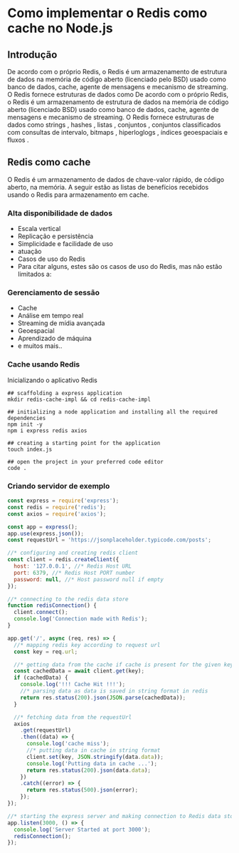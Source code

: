 # Como implementar o Redis como cache no Node.js

## Introdução

De acordo com o próprio Redis, o Redis é um armazenamento de estrutura de dados na memória de código aberto (licenciado pelo BSD) usado como banco de dados, cache, agente de mensagens e mecanismo de streaming. O Redis fornece estruturas de dados como De acordo com o próprio Redis, o Redis é um armazenamento de estrutura de dados na memória de código aberto (licenciado BSD) usado como banco de dados, cache, agente de mensagens e mecanismo de streaming. O Redis fornece estruturas de dados como strings , hashes , listas , conjuntos , conjuntos classificados com consultas de intervalo, bitmaps , hiperloglogs , índices geoespaciais e fluxos .

## Redis como cache

O Redis é um armazenamento de dados de chave-valor rápido, de código aberto, na memória. A seguir estão as listas de benefícios recebidos usando o Redis para armazenamento em cache.

### Alta disponibilidade de dados

- Escala vertical
- Replicação e persistência
- Simplicidade e facilidade de uso
- atuação
- Casos de uso do Redis
- Para citar alguns, estes são os casos de uso do Redis, mas não estão limitados a:

### Gerenciamento de sessão

- Cache
- Análise em tempo real
- Streaming de mídia avançada
- Geoespacial
- Aprendizado de máquina
- e muitos mais..

### Cache usando Redis

Inicializando o aplicativo Redis

```shell
## scaffolding a express application
mkdir redis-cache-impl && cd redis-cache-impl

## initializing a node application and installing all the required dependencies
npm init -y
npm i express redis axios

## creating a starting point for the application
touch index.js

## open the project in your preferred code editor
code .
```

### Criando servidor de exemplo

```javascript
const express = require('express');
const redis = require('redis');
const axios = require('axios');

const app = express();
app.use(express.json());
const requestUrl = 'https://jsonplaceholder.typicode.com/posts';

//* configuring and creating redis client
const client = redis.createClient({
  host: '127.0.0.1', //* Redis Host URL
  port: 6379, //* Redis Host PORT number
  password: null, //* Host password null if empty
});

//* connecting to the redis data store
function redisConnection() {
  client.connect();
  console.log('Connection made with Redis');
}

app.get('/', async (req, res) => {
  //* mapping redis key according to request url
  const key = req.url;

  //* getting data from the cache if cache is present for the given key
  const cachedData = await client.get(key);
  if (cachedData) {
    console.log('!!! Cache Hit !!!');
    //* parsing data as data is saved in string format in redis
    return res.status(200).json(JSON.parse(cachedData));
  }

  //* fetching data from the requestUrl
  axios
    .get(requestUrl)
    .then((data) => {
      console.log('cache miss');
      //* putting data in cache in string format
      client.set(key, JSON.stringify(data.data));
      console.log('Putting data in cache ...');
      return res.status(200).json(data.data);
    })
    .catch((error) => {
      return res.status(500).json(error);
    });
});

//* starting the express server and making connection to Redis data store
app.listen(3000, () => {
  console.log('Server Started at port 3000');
  redisConnection();
});
```
